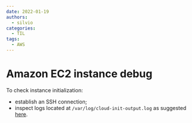 ```yaml
---
date: 2022-01-19
authors:
  - silvio
categories:
  - TIL
tags:
  - AWS
---
```


# Amazon EC2 instance debug

<!-- more -->

To check instance initialization:

- establish an SSH connection;
- inspect logs located at `/var/log/cloud-init-output.log` as suggested [here](https://docs.aws.amazon.com/AWSEC2/latest/UserGuide/user-data.html#user-data-console).
